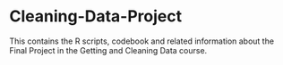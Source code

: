 # Cleaning-Data-Project
This contains the R scripts, codebook and related information about the Final Project in the Getting and Cleaning Data course. 
